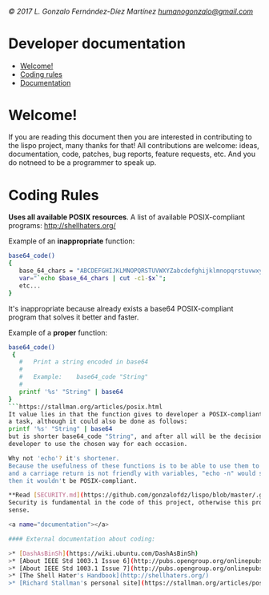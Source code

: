###### © 2017 L. Gonzalo Fernández-Díez Martínez <humanogonzalo@gmail.com>

# Developer documentation

* <a href="#welcome">Welcome!</a>
* <a href="#coding-rules">Coding rules</a>
* <a href="#documentation">Documentation</a>

<a name="welcome"></a>

# Welcome!

If you are reading this document then you are interested in contributing to the lispo 
project, many thanks for that!
All contributions are welcome: ideas, documentation, code, patches, bug reports, 
feature requests, etc.  And you do notneed to be a programmer to speak up.

<a name="coding-rules"></a>

# Coding Rules

**Uses all available POSIX resources**. A list of available POSIX-compliant programs: 
http://shellhaters.org/
 
 Example of an __inappropriate__ function:
 ```sh
 base64_code()
 {
 	base_64_chars = "ABCDEFGHIJKLMNOPQRSTUVWXYZabcdefghijklmnopqrstuvwxyz0123456789+/"
 	var="`echo $base_64_chars | cut -c1-$x`";
 	etc...
 }
 ```
 It's inappropriate because already exists a base64 POSIX-compliant program that solves it better 
 and faster.
 
 Example of a __proper__ function:
 ```sh
 base64_code()
  {
    #	Print a string encoded in base64
    #
    #	Example:	base64_code "String"
    # 
 	printf '%s' "String" | base64
 }
 ```https://stallman.org/articles/posix.html
 It value lies in that the function gives to developer a POSIX-compliant way of solving 
 a task, although it could also be done as follows:
 printf '%s' "String" | base64
 but is shorter base64_code "String", and after all will be the decision of the final 
 developer to use the chosen way for each occasion.
 
 Why not 'echo'? it's shortener.
 Because the usefulness of these functions is to be able to use them to handle variables, 
 and a carriage return is not friendly with variables, "echo -n" would solve the issue, but 
 then it wouldn't be POSIX-compliant.

**Read [SECURITY.md](https://github.com/gonzalofdz/lispo/blob/master/.github/SECURITY.md)**. 
 Security is fundamental in the code of this project, otherwise this project would not make 
 sense.
 
 <a name="documentation"></a>
 
#### External documentation about coding:

 >* [DashAsBinSh](https://wiki.ubuntu.com/DashAsBinSh)
 >* [About IEEE Std 1003.1 Issue 6](http://pubs.opengroup.org/onlinepubs/009695399/utilities/contents.html)
 >* [About IEEE Std 1003.1 Issue 7](http://pubs.opengroup.org/onlinepubs/9699919799/)
 >* [The Shell Hater's Handbook](http://shellhaters.org/)
 >* [Richard Stallman's personal site](https://stallman.org/articles/posix.html)